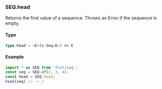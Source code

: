 ### SEQ.head
Returns the first value of a sequence.
Throws an Error if the sequence is empty.
#### Type
```ts
type head = <E>(s:Seq<E>) => E
```

#### Example
```ts
import * as SEQ from 'fnxt/seq';
const seq = SEQ.of(2, 3, 4);
const head = SEQ.head;
head(seq) // -> 2
```

